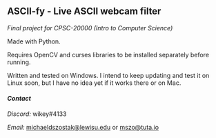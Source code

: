 ## **ASCII-fy - Live ASCII webcam filter**

*Final project for CPSC-20000 (Intro to Computer Science)*


Made with Python.

Requires OpenCV and curses libraries to be installed separately before running.

Written and tested on Windows. I intend to keep updating and test it on Linux soon, but I have no idea yet if it works there or on Mac.


#### ***Contact***

*Discord:*  wikey#4133

*Email:*  michaeldszostak@lewisu.edu  or  mszo@tuta.io
